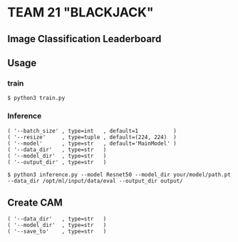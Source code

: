 # TEAM 21 "BLACKJACK"
## Image Classification Leaderboard


## Usage

### train
```
$ python3 train.py
```


### Inference
```
( '--batch_size' , type=int   , default=1           )
( '--resize'     , type=tuple , default=(224, 224)  )
( '--model'      , type=str   , default='MainModel' )
( '--data_dir'   , type=str   )
( '--model_dir'  , type=str   )
( '--output_dir' , type=str   )
```

```
$ python3 inference.py --model Resnet50 --model_dir your/model/path.pt --data_dir /opt/ml/input/data/eval --output_dir output/
```

## Create CAM
```
( '--data_dir'   , type=str   )
( '--model_dir'  , type=str   )
( '--save_to'    , type=str   )
```